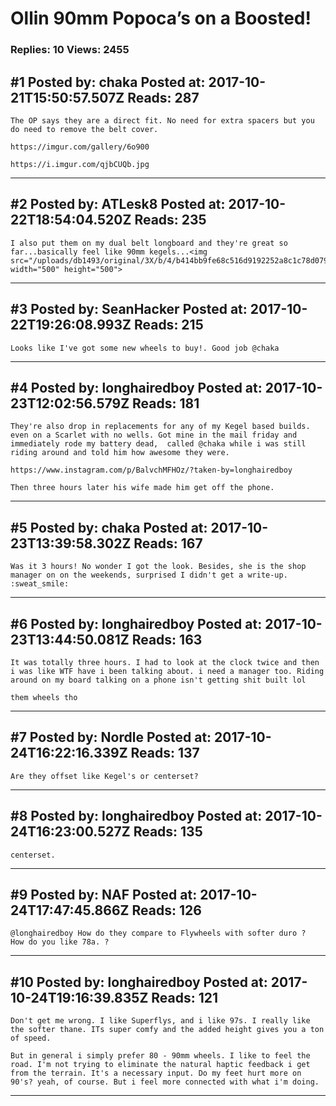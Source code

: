 # Ollin 90mm Popoca&rsquo;s on a Boosted!

### Replies: 10 Views: 2455

## \#1 Posted by: chaka Posted at: 2017-10-21T15:50:57.507Z Reads: 287

```
The OP says they are a direct fit. No need for extra spacers but you do need to remove the belt cover. 

https://imgur.com/gallery/6o900

https://i.imgur.com/qjbCUQb.jpg
```

---
## \#2 Posted by: ATLesk8 Posted at: 2017-10-22T18:54:04.520Z Reads: 235

```
I also put them on my dual belt longboard and they're great so far...basically feel like 90mm kegels...<img src="/uploads/db1493/original/3X/b/4/b414bb9fe68c516d9192252a8c1c78d07936ff37.jpg" width="500" height="500">
```

---
## \#3 Posted by: SeanHacker Posted at: 2017-10-22T19:26:08.993Z Reads: 215

```
Looks like I've got some new wheels to buy!. Good job @chaka
```

---
## \#4 Posted by: longhairedboy Posted at: 2017-10-23T12:02:56.579Z Reads: 181

```
They're also drop in replacements for any of my Kegel based builds. even on a Scarlet with no wells. Got mine in the mail friday and immediately rode my battery dead,  called @chaka while i was still riding around and told him how awesome they were. 

https://www.instagram.com/p/BalvchMFHOz/?taken-by=longhairedboy

Then three hours later his wife made him get off the phone.
```

---
## \#5 Posted by: chaka Posted at: 2017-10-23T13:39:58.302Z Reads: 167

```
Was it 3 hours! No wonder I got the look. Besides, she is the shop manager on on the weekends, surprised I didn't get a write-up. :sweat_smile:
```

---
## \#6 Posted by: longhairedboy Posted at: 2017-10-23T13:44:50.081Z Reads: 163

```
It was totally three hours. I had to look at the clock twice and then i was like WTF have i been talking about. i need a manager too. Riding around on my board talking on a phone isn't getting shit built lol

them wheels tho
```

---
## \#7 Posted by: Nordle Posted at: 2017-10-24T16:22:16.339Z Reads: 137

```
Are they offset like Kegel's or centerset?
```

---
## \#8 Posted by: longhairedboy Posted at: 2017-10-24T16:23:00.527Z Reads: 135

```
centerset.
```

---
## \#9 Posted by: NAF Posted at: 2017-10-24T17:47:45.866Z Reads: 126

```
@longhairedboy How do they compare to Flywheels with softer duro ?  How do you like 78a. ?
```

---
## \#10 Posted by: longhairedboy Posted at: 2017-10-24T19:16:39.835Z Reads: 121

```
Don't get me wrong. I like Superflys, and i like 97s. I really like the softer thane. ITs super comfy and the added height gives you a ton of speed. 

But in general i simply prefer 80 - 90mm wheels. I like to feel the road. I'm not trying to eliminate the natural haptic feedback i get from the terrain. It's a necessary input. Do my feet hurt more on 90's? yeah, of course. But i feel more connected with what i'm doing.
```

---
